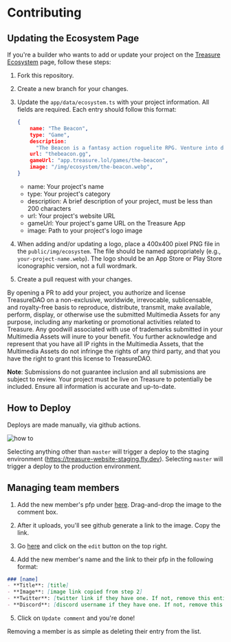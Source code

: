# Contributing

## Updating the Ecosystem Page

If you're a builder who wants to add or update your project on the [Treasure Ecosystem](https://treasure.lol/ecosystem) page, follow these steps:
1. Fork this repository.
2. Create a new branch for your changes.
3. Update the `app/data/ecosystem.ts` with your project information. All fields are required. Each entry should follow this format:

    ```json
    {
        name: "The Beacon",
        type: "Game",
        description:
          "The Beacon is a fantasy action roguelite RPG. Venture into dungeons, defeat evils, and expand the Beacon's protective light to keep humanity safe!",
        url: "thebeacon.gg",
        gameUrl: "app.treasure.lol/games/the-beacon",
        image: "/img/ecosystem/the-beacon.webp",
    }
    ```

    - name: Your project's name
    - type: Your project's category
    - description: A brief description of your project, must be less than 200 characters
    - url: Your project's website URL
    - gameUrl: Your project's game URL on the Treasure App
    - image: Path to your project's logo image

4. When adding and/or updating a logo, place a 400x400 pixel PNG file in the `public/img/ecosystem`. The file should be named appropriately (e.g., `your-project-name.webp`). The logo should be an App Store or Play Store iconographic version, not a full wordmark.
5. Create a pull request with your changes.

By opening a PR to add your project, you authorize and license TreasureDAO on a non-exclusive, worldwide, irrevocable, sublicensable, and royalty-free basis to reproduce, distribute, transmit, make available, perform, display, or otherwise use the submitted Multimedia Assets for any purpose, including any marketing or promotional activities related to Treasure. Any goodwill associated with use of trademarks submitted in your Multimedia Assets will inure to your benefit. You further acknowledge and represent that you have all IP rights in the Multimedia Assets, that the Multimedia Assets do not infringe the rights of any third party, and that you have the right to grant this license to TreasureDAO.

**Note**: Submissions do not guarantee inclusion and all submissions are subject to review. Your project must be live on Treasure to potentially be included. Ensure all information is accurate and up-to-date.

## How to Deploy

Deploys are made manually, via github actions.

![how to](https://github.com/TreasureProject/treasure-website/assets/15570714/a7ce4cfd-91f5-45fd-97e4-77f7c4168222 "github action")

Selecting anything other than `master` will trigger a deploy to the staging environment (https://treasure-website-staging.fly.dev). Selecting `master` will trigger a deploy to the production environment.

## Managing team members

1. Add the new member's pfp under [here](https://github.com/TreasureProject/treasure-website-team-images/issues/1). Drag-and-drop the image to the comment box.

2. After it uploads, you'll see github generate a link to the image. Copy the link.

3. Go [here](https://github.com/TreasureProject/treasure-website/issues/290) and click on the `edit` button on the top right.

4. Add the new member's name and the link to their pfp in the following format:
```markdown
### [name]
- **Title**: [title]
- **Image**: [image link copied from step 2]
- **Twitter**: [twitter link if they have one. If not, remove this entire line]
- **Discord**: [discord username if they have one. If not, remove this entire line]
``` 

5. Click on `Update comment` and you're done!

Removing a member is as simple as deleting their entry from the list.
